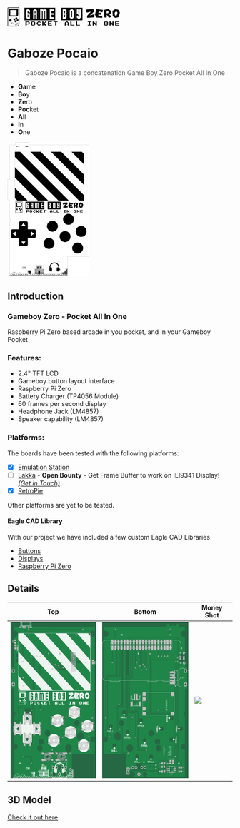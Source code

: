 <img src="images/logo.jpg" width="50%">


# Gaboze Pocaio
> Gaboze Pocaio is a concatenation Game Boy Zero Pocket All In One

* **Ga**me
* **Bo**y
* **Ze**ro
* **Poc**ket
* **A**ll
* **I**n
* **O**ne


<img src="images/big.jpg" height="300px">


## Introduction

### Gameboy Zero - Pocket All In One
Raspberry Pi Zero based arcade in you pocket, and in your Gameboy Pocket

### Features:

* 2.4" TFT LCD
* Gameboy button layout interface
* Raspberry Pi Zero
* Battery Charger (TP4056 Module)
* 60 frames per second display
* Headphone Jack (LM4857)
* Speaker capability (LM4857)



### Platforms:

The boards have been tested with the following platforms:

- [x] [Emulation Station](http://www.emulationstation.org/)
- [ ] [Lakka](http://www.lakka.tv/) - **Open Bounty** - Get Frame Buffer to work on ILI9341 Display! *<u>(Get in Touch)</u>*
- [x] [RetroPie](https://retropie.org.uk/)

Other platforms are yet to be tested.

#### Eagle CAD Library

With our project we have included a few custom Eagle CAD Libraries

* [Buttons](/library/GameboyZeroButtonLibrary.lbr)
* [Displays](/library/GameboyZeroHandheldDisplays.lbr)
* [Raspberry Pi Zero](/library/RPI-Zero.lbr)



## Details

| Top                                                          | Bottom                                                       | Money Shot                                                       |
| ------------------------------------------------------------ | ------------------------------------------------------------ | ------------------------------------------------------------ |
| <img src="images/eagleUp_gameboy-pocket_board_top.png" height="350"> | <img src="images/eagleUp_gameboy-pocket_board_bottom.png" height="350"> | <img src="images/video.gif" height="350">

## 3D Model
[Check it out here](https://32teeth.github.io/GameboyZeroPocket/)
